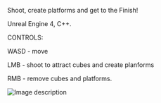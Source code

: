 Shoot, create platforms and get to the Finish! 

Unreal Engine 4, C++.


CONTROLS:

WASD - move

LMB - shoot to attract cubes and create planforms

RMB - remove cubes and platforms. 

![Image description](https://i.imgur.com/1n6vYrE.jpg)
